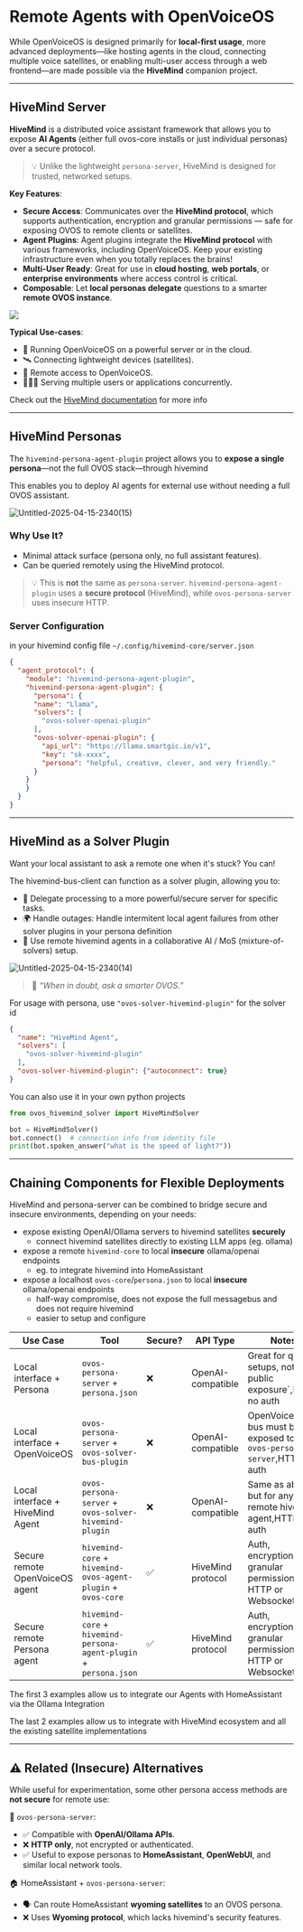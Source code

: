 # Remote Agents with OpenVoiceOS

While OpenVoiceOS is designed primarily for **local-first usage**, more advanced deployments—like hosting agents in the cloud, connecting multiple voice satellites, or enabling multi-user access through a web frontend—are made possible via the **HiveMind** companion project.

---

## HiveMind Server

**HiveMind** is a distributed voice assistant framework that allows you to expose **AI Agents** (either full ovos-core installs or just individual personas) over a secure protocol.

> 💡 Unlike the lightweight `persona-server`, HiveMind is designed for trusted, networked setups.

**Key Features**:

- **Secure Access**: Communicates over the **HiveMind protocol**, which supports authentication, encryption and granular permissions — safe for exposing OVOS to remote clients or satellites.
- **Agent Plugins**: Agent plugins integrate the **HiveMind protocol** with various frameworks, including OpenVoiceOS. Keep your existing infrastructure even when you totally replaces the brains!
- **Multi-User Ready**: Great for use in **cloud hosting**, **web portals**, or **enterprise environments** where access control is critical.
- **Composable**: Let **local personas delegate** questions to a smarter **remote OVOS instance**.

![](img/satellites.png)

**Typical Use-cases**:

- 🏡 Running OpenVoiceOS on a powerful server or in the cloud.
- 🛰️ Connecting lightweight devices (satellites).
- 📱 Remote access to OpenVoiceOS.
- 🧑‍🤝‍🧑 Serving multiple users or applications concurrently.

Check out the [HiveMind documentation](https://jarbashivemind.github.io/HiveMind-community-docs/) for more info

---

## HiveMind Personas

The `hivemind-persona-agent-plugin` project allows you to **expose a single persona**—not the full OVOS stack—through hivemind

This enables you to deploy AI agents for external use without needing a full OVOS assistant.

![Untitled-2025-04-15-2340(15)](https://github.com/user-attachments/assets/f71d24c2-8a12-472b-9a44-3034fe6595e3)


### Why Use It?
- Minimal attack surface (persona only, no full assistant features).
- Can be queried remotely using the HiveMind protocol.

> 💡 This is **not** the same as `persona-server`. `hivemind-persona-agent-plugin` uses a **secure protocol** (HiveMind), while `ovos-persona-server` uses insecure HTTP.

### Server Configuration

in your hivemind config file `~/.config/hivemind-core/server.json`

```json
{
  "agent_protocol": {
    "module": "hivemind-persona-agent-plugin",
    "hivemind-persona-agent-plugin": {
      "persona": {
	  "name": "Llama",
	  "solvers": [
		"ovos-solver-openai-plugin"
	  ],
	  "ovos-solver-openai-plugin": {
		"api_url": "https://llama.smartgic.io/v1",
		"key": "sk-xxxx",
		"persona": "helpful, creative, clever, and very friendly."
	  }
	}
    }
  }
}
```
---

## HiveMind as a Solver Plugin

Want your local assistant to ask a remote one when it's stuck? You can!

The hivemind-bus-client can function as a solver plugin, allowing you to:

- 🦾 Delegate processing to a more powerful/secure server for specific tasks.
- 🌍 Handle outages: Handle intermitent local agent failures from other solver plugins in your persona definition
- 🤝 Use remote hivemind agents in a collaborative AI / MoS (mixture-of-solvers) setup.
  
![Untitled-2025-04-15-2340(14)](https://github.com/user-attachments/assets/3222e4f3-ba75-4e95-9775-7a39c8e06381)

> 🤖 *“When in doubt, ask a smarter OVOS.”*


For usage with persona, use `"ovos-solver-hivemind-plugin"` for the solver id

```json
{
  "name": "HiveMind Agent",
  "solvers": [
    "ovos-solver-hivemind-plugin"
  ],
  "ovos-solver-hivemind-plugin": {"autoconnect": true}
}
```

You can also use it in your own python projects

```python
from ovos_hivemind_solver import HiveMindSolver

bot = HiveMindSolver()
bot.connect()  # connection info from identity file
print(bot.spoken_answer("what is the speed of light?"))
```


---

## Chaining Components for Flexible Deployments

HiveMind and persona-server can be combined to bridge secure and insecure environments, depending on your needs:

- expose existing OpenAI/Ollama servers to hivemind satellites **securely**
    - connect hivemind satellites directly to existing LLM apps (eg. ollama)
- expose a remote `hivemind-core` to local **insecure** ollama/openai endpoints
    - eg. to integrate hivemind into HomeAssistant
-  expose a localhost `ovos-core`/`persona.json` to local **insecure** ollama/openai endpoints
    - half-way compromise, does not expose the full messagebus and does not require hivemind
    - easier to setup and configure


| Use Case                          | Tool                   | Secure? | API Type              | Notes                                                | 
|----------------------------------|------------------------|---------|------------------------|------------------------------------------------------|
| Local interface + Persona | `ovos-persona-server` + `persona.json`    | ❌      | OpenAI-compatible      | Great for quick setups, not public exposure`,HTTP, no auth |
| Local interface + OpenVoiceOS | `ovos-persona-server` + `ovos-solver-bus-plugin`      | ❌      | OpenAI-compatible    | OpenVoiceOS bus must be exposed to `ovos-persona-server`,HTTP, no auth |
| Local interface + HiveMind Agent | `ovos-persona-server` + `ovos-solver-hivemind-plugin`      | ❌      | OpenAI-compatible      | Same as above, but for any remote hivemind agent,HTTP, no auth |
| Secure remote OpenVoiceOS agent  | `hivemind-core` + `hivemind-ovos-agent-plugin` + `ovos-core`    | ✅      | HiveMind protocol      | Auth, encryption, granular permissions, HTTP or Websockets                   |
| Secure remote Persona agent      | `hivemind-core` + `hivemind-persona-agent-plugin` + `persona.json`    | ✅      | HiveMind protocol      | Auth, encryption, granular permissions, HTTP or Websockets                       |


The first 3 examples allow us to integrate our Agents with HomeAssistant via the Ollama Integration

The last 2 examples allow us to integrate with HiveMind ecosystem and all the existing satellite implementations

---

## ⚠️ Related (Insecure) Alternatives

While useful for experimentation, some other persona access methods are **not secure** for remote use:

🦙 `ovos-persona-server`:

- ✅ Compatible with **OpenAI/Ollama APIs**.
- ❌ **HTTP only**, not encrypted or authenticated.
- ✅ Useful to expose personas to **HomeAssistant**, **OpenWebUI**, and similar local network tools.

🏠 HomeAssistant + `ovos-persona-server`:

- 🗣️ Can route HomeAssistant **wyoming satellites** to an OVOS persona.
- ❌ Uses **Wyoming protocol**, which lacks hivemind's security features.

